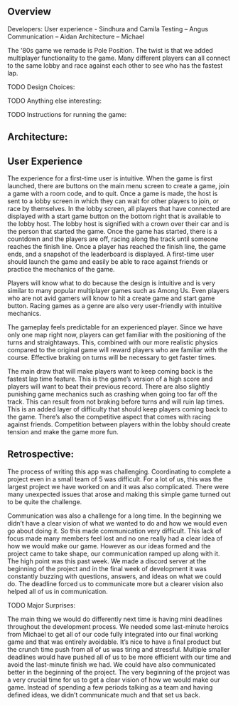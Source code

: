 ## Overview
Developers:
User experience - Sindhura and Camila 
Testing – Angus
Communication – Aidan
Architecture – Michael

The '80s game we remade is Pole Position. The twist is that we added multiplayer functionality to the game. Many different players can all connect to the same lobby and race against each other to see who has the fastest lap.

TODO Design Choices:

TODO Anything else interesting: 

TODO Instructions for running the game: 

## Architecture:

## User Experience 
The experience for a first-time user is intuitive. When the game is first launched, there are buttons on the main menu screen to create a game, join a game with a room code, and to quit. Once a game is made, the host is sent to a lobby screen in which they can wait for other players to join, or race by themselves. In the lobby screen, all players that have connected are displayed with a start game button on the bottom right that is available to the lobby host. The lobby host is signified with a crown over their car and is the person that started the game. Once the game has started, there is a countdown and the players are off, racing along the track until someone reaches the finish line. Once a player has reached the finish line, the game ends, and a snapshot of the leaderboard is displayed. A first-time user should launch the game and easily be able to race against friends or practice the mechanics of the game.

Players will know what to do because the design is intuitive and is very similar to many popular multiplayer games such as Among Us. Even players who are not avid gamers will know to hit a create game and start game button. Racing games as a genre are also very user-friendly with intuitive mechanics. 

The gameplay feels predictable for an experienced player. Since we have only one map right now, players can get familiar with the positioning of the turns and straightaways. This, combined with our more realistic physics compared to the original game will reward players who are familiar with the course. Effective braking on turns will be necessary to get faster times. 

The main draw that will make players want to keep coming back is the fastest lap time feature. This is the game’s version of a high score and players will want to beat their previous record. There are also slightly punishing game mechanics such as crashing when going too far off the track. This can result from not braking before turns and will ruin lap times. This is an added layer of difficulty that should keep players coming back to the game. There’s also the competitive aspect that comes with racing against friends. Competition between players within the lobby should create tension and make the game more fun. 

## Retrospective:
The process of writing this app was challenging. Coordinating to complete a project even in a small team of 5 was difficult. For a lot of us, this was the largest project we have worked on and it was also complicated. There were many unexpected issues that arose and making this simple game turned out to be quite the challenge. 

Communication was also a challenge for a long time. In the beginning we didn’t have a clear vision of what we wanted to do and how we would even go about doing it. So this made communication very difficult. This lack of focus made many members feel lost and no one really had a clear idea of how we would make our game. However as our ideas formed and the project came to take shape, our communication ramped up along with it. The high point was this past week. We made a discord server at the beginning of the project and in the final week of development it was constantly buzzing with questions, answers, and ideas on what we could do. The deadline forced us to communicate more but a clearer vision also helped all of us in communication. 

TODO Major Surprises: 

The main thing we would do differently next time is having mini deadlines throughout the development process. We needed some last-minute heroics from Michael to get all of our code fully integrated into our final working game and that was entirely avoidable. It’s nice to have a final product but the crunch time push from all of us was tiring and stressful. Multiple smaller deadlines would have pushed all of us to be more efficient with our time and avoid the last-minute finish we had. We could have also communicated better in the beginning of the project. The very beginning of the project was a very crucial time for us to get a clear vision of how we would make our game. Instead of spending a few periods talking as a team and having defined ideas, we didn’t communicate much and that set us back. 

